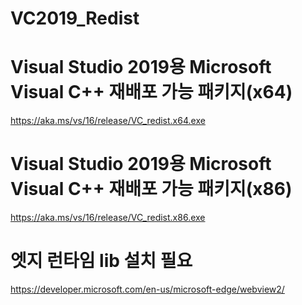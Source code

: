 # VC2019_Redist

# Visual Studio 2019용 Microsoft Visual C++ 재배포 가능 패키지(x64)
https://aka.ms/vs/16/release/VC_redist.x64.exe

# Visual Studio 2019용 Microsoft Visual C++ 재배포 가능 패키지(x86)
https://aka.ms/vs/16/release/VC_redist.x86.exe

# 엣지 런타임 lib 설치 필요
https://developer.microsoft.com/en-us/microsoft-edge/webview2/
